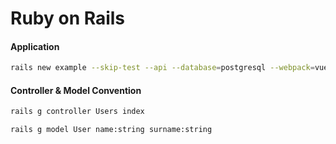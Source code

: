 # Ruby on Rails

#### Application
```bash
rails new example --skip-test --api --database=postgresql --webpack=vue
```

#### Controller & Model Convention
```bash
rails g controller Users index

rails g model User name:string surname:string 
```
